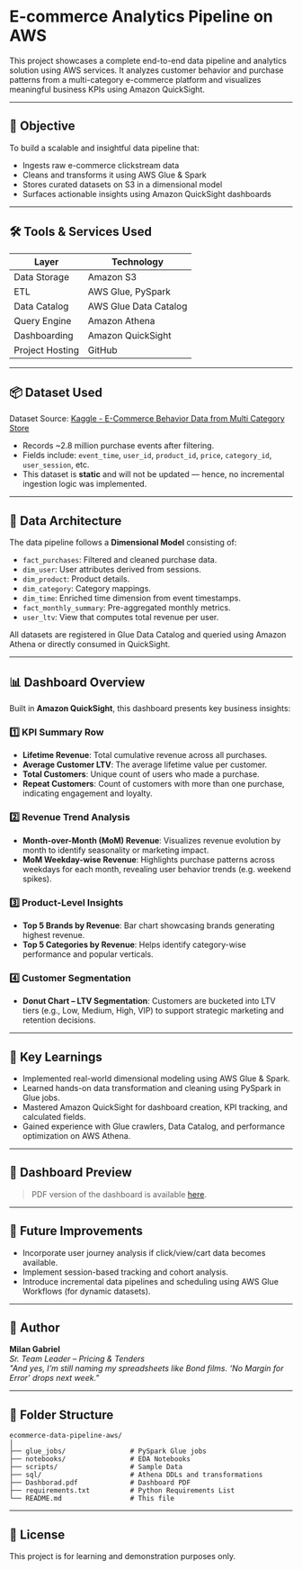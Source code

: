 # E-commerce Analytics Pipeline on AWS

This project showcases a complete end-to-end data pipeline and analytics solution using AWS services. It analyzes customer behavior and purchase patterns from a multi-category e-commerce platform and visualizes meaningful business KPIs using Amazon QuickSight.

---

## 🚀 Objective

To build a scalable and insightful data pipeline that:
- Ingests raw e-commerce clickstream data
- Cleans and transforms it using AWS Glue & Spark
- Stores curated datasets on S3 in a dimensional model
- Surfaces actionable insights using Amazon QuickSight dashboards

---

## 🛠️ Tools & Services Used

| Layer          | Technology                           |
|----------------|---------------------------------------|
| Data Storage   | Amazon S3                             |
| ETL            | AWS Glue, PySpark                     |
| Data Catalog   | AWS Glue Data Catalog                 |
| Query Engine   | Amazon Athena                         |
| Dashboarding   | Amazon QuickSight                     |
| Project Hosting| GitHub                                |

---

## 📦 Dataset Used

Dataset Source: [Kaggle - E-Commerce Behavior Data from Multi Category Store](https://www.kaggle.com/datasets/mkechinov/ecommerce-behavior-data-from-multi-category-store)

- Records ~2.8 million purchase events after filtering.
- Fields include: `event_time`, `user_id`, `product_id`, `price`, `category_id`, `user_session`, etc.
- This dataset is **static** and will not be updated — hence, no incremental ingestion logic was implemented.

---

## 🧱 Data Architecture

The data pipeline follows a **Dimensional Model** consisting of:

- `fact_purchases`: Filtered and cleaned purchase data.
- `dim_user`: User attributes derived from sessions.
- `dim_product`: Product details.
- `dim_category`: Category mappings.
- `dim_time`: Enriched time dimension from event timestamps.
- `fact_monthly_summary`: Pre-aggregated monthly metrics.
- `user_ltv`: View that computes total revenue per user.

All datasets are registered in Glue Data Catalog and queried using Amazon Athena or directly consumed in QuickSight.

---

## 📊 Dashboard Overview

Built in **Amazon QuickSight**, this dashboard presents key business insights:

### 1️⃣ KPI Summary Row
- **Lifetime Revenue**: Total cumulative revenue across all purchases.
- **Average Customer LTV**: The average lifetime value per customer.
- **Total Customers**: Unique count of users who made a purchase.
- **Repeat Customers**: Count of customers with more than one purchase, indicating engagement and loyalty.

### 2️⃣ Revenue Trend Analysis
- **Month-over-Month (MoM) Revenue**: Visualizes revenue evolution by month to identify seasonality or marketing impact.
- **MoM Weekday-wise Revenue**: Highlights purchase patterns across weekdays for each month, revealing user behavior trends (e.g. weekend spikes).

### 3️⃣ Product-Level Insights
- **Top 5 Brands by Revenue**: Bar chart showcasing brands generating highest revenue.
- **Top 5 Categories by Revenue**: Helps identify category-wise performance and popular verticals.

### 4️⃣ Customer Segmentation
- **Donut Chart – LTV Segmentation**: Customers are bucketed into LTV tiers (e.g., Low, Medium, High, VIP) to support strategic marketing and retention decisions.

---

## 🧠 Key Learnings

- Implemented real-world dimensional modeling using AWS Glue & Spark.
- Learned hands-on data transformation and cleaning using PySpark in Glue jobs.
- Mastered Amazon QuickSight for dashboard creation, KPI tracking, and calculated fields.
- Gained experience with Glue crawlers, Data Catalog, and performance optimization on AWS Athena.

---

## 📸 Dashboard Preview

> PDF version of the dashboard is available [here](Dashboard.pdf).

---

## 🧳 Future Improvements

- Incorporate user journey analysis if click/view/cart data becomes available.
- Implement session-based tracking and cohort analysis.
- Introduce incremental data pipelines and scheduling using AWS Glue Workflows (for dynamic datasets).

---

## 👋 Author

**Milan Gabriel**  
*Sr. Team Leader – Pricing & Tenders*  
_"And yes, I’m still naming my spreadsheets like Bond films. ‘No Margin for Error’ drops next week."_

---

## 📁 Folder Structure

```
ecommerce-data-pipeline-aws/
│
├── glue_jobs/                # PySpark Glue jobs
├── notebooks/                # EDA Notebooks
├── scripts/                  # Sample Data
├── sql/                      # Athena DDLs and transformations
├── Dashborad.pdf             # Dashboard PDF
├── requirements.txt          # Python Requirements List
└── README.md                 # This file
```

---

## 📝 License

This project is for learning and demonstration purposes only.